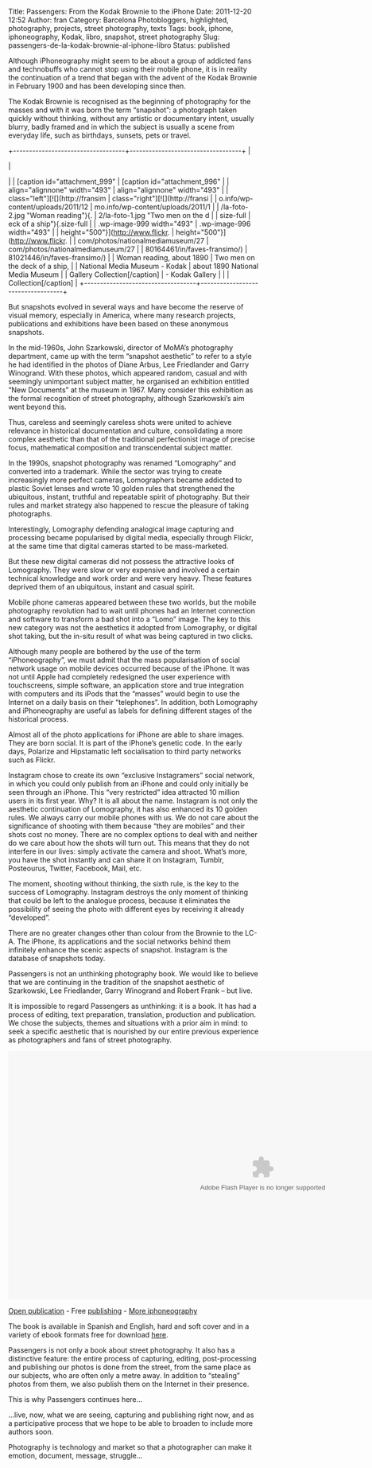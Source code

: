Title: Passengers: From the Kodak Brownie to the iPhone
Date: 2011-12-20 12:52
Author: fran
Category: Barcelona Photobloggers, highlighted, photography, projects, street photography, texts
Tags: book, iphone, iphoneography, Kodak, libro, snapshot, street photography
Slug: passengers-de-la-kodak-brownie-al-iphone-libro
Status: published

Although iPhoneography might seem to be about a group of addicted fans and technobuffs who cannot stop using their mobile phone, it is in reality the continuation of a trend that began with the advent of the Kodak Brownie in February 1900 and has been developing since then.

The Kodak Brownie is recognised as the beginning of photography for the masses and with it was born the term “snapshot”: a photograph taken quickly without thinking, without any artistic or documentary intent, usually blurry, badly framed and in which the subject is usually a scene from everyday life, such as birthdays, sunsets, pets or travel.

+-----------------------------------+-----------------------------------+
| <p>                               | <p>                               |
| \[caption id="attachment\_999"    | \[caption id="attachment\_996"    |
| align="alignnone" width="493"     | align="alignnone" width="493"     |
| class="left"\][![](http://fransim | class="right"\][![](http://fransi |
| o.info/wp-content/uploads/2011/12 | mo.info/wp-content/uploads/2011/1 |
| /la-foto-2.jpg "Woman reading"){. | 2/la-foto-1.jpg "Two men on the d |
| size-full                         | eck of a ship"){.size-full        |
| .wp-image-999 width="493"         | .wp-image-996 width="493"         |
| height="500"}](http://www.flickr. | height="500"}](http://www.flickr. |
| com/photos/nationalmediamuseum/27 | com/photos/nationalmediamuseum/27 |
| 80164461/in/faves-fransimo/)      | 81021446/in/faves-fransimo/)      |
| Woman reading, about 1890         | Two men on the deck of a ship,    |
| National Media Museum - Kodak     | about 1890 National Media Museum  |
| Gallery Collection\[/caption\]    | - Kodak Gallery                   |
|                                   | Collection\[/caption\]            |
+-----------------------------------+-----------------------------------+

But snapshots evolved in several ways and have become the reserve of visual memory, especially in America, where many research projects, publications and exhibitions have been based on these anonymous snapshots.

In the mid-1960s, John Szarkowski, director of MoMA’s photography department, came up with the term “snapshot aesthetic” to refer to a style he had identified in the photos of Diane Arbus, Lee Friedlander and Garry Winogrand. With these photos, which appeared random, casual and with seemingly unimportant subject matter, he organised an exhibition entitled “New Documents” at the museum in 1967. Many consider this exhibition as the formal recognition of street photography, although Szarkowski’s aim went beyond this.

Thus, careless and seemingly careless shots were united to achieve relevance in historical documentation and culture, consolidating a more complex aesthetic than that of the traditional perfectionist image of precise focus, mathematical composition and transcendental subject matter.

In the 1990s, snapshot photography was renamed “Lomography” and converted into a trademark. While the sector was trying to create increasingly more perfect cameras, Lomographers became addicted to plastic Soviet lenses and wrote 10 golden rules that strengthened the ubiquitous, instant, truthful and repeatable spirit of photography. But their rules and market strategy also happened to rescue the pleasure of taking photographs.

Interestingly, Lomography defending analogical image capturing and processing became popularised by digital media, especially through Flickr, at the same time that digital cameras started to be mass-marketed.

But these new digital cameras did not possess the attractive looks of Lomography. They were slow or very expensive and involved a certain technical knowledge and work order and were very heavy. These features deprived them of an ubiquitous, instant and casual spirit.

Mobile phone cameras appeared between these two worlds, but the mobile photography revolution had to wait until phones had an Internet connection and software to transform a bad shot into a “Lomo” image. The key to this new category was not the aesthetics it adopted from Lomography, or digital shot taking, but the in-situ result of what was being captured in two clicks.

Although many people are bothered by the use of the term “iPhoneography”, we must admit that the mass popularisation of social network usage on mobile devices occurred because of the iPhone. It was not until Apple had completely redesigned the user experience with touchscreens, simple software, an application store and true integration with computers and its iPods that the “masses” would begin to use the Internet on a daily basis on their “telephones”. In addition, both Lomography and iPhoneography are useful as labels for defining different stages of the historical process.

Almost all of the photo applications for iPhone are able to share images. They are born social. It is part of the iPhone’s genetic code. In the early days, Polarize and Hipstamatic left socialisation to third party networks such as Flickr.

Instagram chose to create its own “exclusive Instagramers” social network, in which you could only publish from an iPhone and could only initially be seen through an iPhone. This “very restricted” idea attracted 10 million users in its first year. Why? It is all about the name. Instagram is not only the aesthetic continuation of Lomography, it has also enhanced its 10 golden rules. We always carry our mobile phones with us. We do not care about the significance of shooting with them because “they are mobiles” and their shots cost no money. There are no complex options to deal with and neither do we care about how the shots will turn out. This means that they do not interfere in our lives: simply activate the camera and shoot. What’s more, you have the shot instantly and can share it on Instagram, Tumblr, Posteourus, Twitter, Facebook, Mail, etc.

The moment, shooting without thinking, the sixth rule, is the key to the success of Lomography. Instagram destroys the only moment of thinking that could be left to the analogue process, because it eliminates the possibility of seeing the photo with different eyes by receiving it already “developed”.

There are no greater changes other than colour from the Brownie to the LC-A. The iPhone, its applications and the social networks behind them infinitely enhance the scenic aspects of snapshot. Instagram is the database of snapshots today.

Passengers is not an unthinking photography book. We would like to believe that we are continuing in the tradition of the snapshot aesthetic of Szarkowski, Lee Friedlander, Garry Winogrand and Robert Frank – but live.

It is impossible to regard Passengers as unthinking: it is a book. It has had a process of editing, text preparation, translation, production and publication. We chose the subjects, themes and situations with a prior aim in mind: to seek a specific aesthetic that is nourished by our entire previous experience as photographers and fans of street photography.

<div>

<object id="ce2279da-b318-0260-a679-a69c07db8c35" style="width: 1024px; height: 500px;" width="300" height="150" classid="clsid:D27CDB6E-AE6D-11cf-96B8-444553540000">
<param name="movie" value="http://static.issuu.com/webembed/viewers/style1/v2/IssuuReader.swf?mode=mini&amp;backgroundColor=%23222222&amp;documentId=111223202914-923bf437fcef487d85d6bd0a8f21d39e"></param><param name="allowfullscreen" value="true"></param><param name="menu" value="false"></param><param name="wmode" value="transparent"></param>
<embed src="http://static.issuu.com/webembed/viewers/style1/v2/IssuuReader.swf" type="application/x-shockwave-flash" allowfullscreen="allowfullscreen" menu="false" wmode="transparent" style="width: 1024px; height: 500px;" flashvars="mode=mini&amp;backgroundColor=%23222222&amp;documentId=111223202914-923bf437fcef487d85d6bd0a8f21d39e">
</embed>
</object>
</p>
<div style="width: 1024px; text-align: left;">

[Open publication](http://issuu.com/fransimo/docs/passaengers_es?mode=window&backgroundColor=%23222222) - Free [publishing](http://issuu.com) - [More iphoneography](http://issuu.com/search?q=iphoneography)

</div>

</div>

The book is available in Spanish and English, hard and soft cover and in a variety of ebook formats free for download [here](http://passengers-streetphotography.com/eds).

Passengers is not only a book about street photography. It also has a distinctive feature: the entire process of capturing, editing, post-processing and publishing our photos is done from the street, from the same place as our subjects, who are often only a metre away. In addition to “stealing” photos from them, we also publish them on the Internet in their presence.

This is why Passengers continues here…

<p>
<center>
<http://passengers-streetphotography.com/>

</center>
...live, now, what we are seeing, capturing and publishing right now, and as a participative process that we hope to be able to broaden to include more authors soon.

</p>
Photography is technology and market so that a photographer can make it emotion, document, message, struggle...
